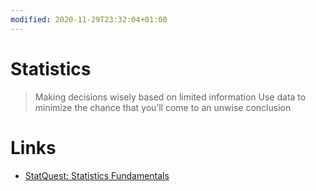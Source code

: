 ```yaml
---
modified: 2020-11-29T23:32:04+01:00
---
```


# Statistics

> Making decisions wisely based on limited information
> Use data to minimize the chance that you’ll come to an unwise conclusion

# Links
- [StatQuest: Statistics Fundamentals](https://www.youtube.com/playlist?list=PLblh5JKOoLUK0FLuzwntyYI10UQFUhsY9)